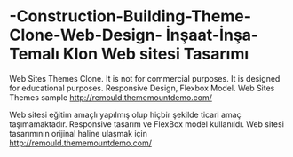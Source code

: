 # -Construction-Building-Theme-Clone-Web-Design- İnşaat-İnşa-Temalı Klon Web sitesi Tasarımı
Web Sites Themes Clone. It is not for commercial purposes. It is designed for educational purposes. Responsive Design, Flexbox Model.
Web Sites Themes sample http://remould.thememountdemo.com/

Web sitesi eğitim amaçlı yapılmış olup hiçbir şekilde ticari amaç taşımamaktadır. Responsive tasarım ve FlexBox model kullanıldı. 
Web sitesi tasarımının orijinal haline ulaşmak için http://remould.thememountdemo.com/

